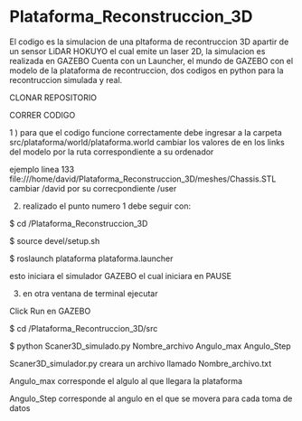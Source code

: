 # Plataforma_Reconstruccion_3D

El codigo es la simulacion de una pltaforma de recontruccion 3D apartir de un sensor LiDAR HOKUYO el cual emite un laser 2D, la simulacion es realizada en GAZEBO
Cuenta con un Launcher, el mundo de GAZEBO con el modelo de la plataforma de recontruccion, dos codigos en python para la recontruccion simulada y real.

CLONAR REPOSITORIO 



CORRER CODIGO

1 ) para que el codigo funcione correctamente debe ingresar a la carpeta  src/plataforma/world/plataforma.world
cambiar los valores de en los links del modelo por la ruta correspondiente a su ordenador 

ejemplo linea 133  <uri>file:///home/david/Plataforma_Reconstruccion_3D/meshes/Chassis.STL</uri> cambiar /david por su correcpondiente /user

2) realizado el punto numero 1 debe seguir con:

$ cd /Plataforma_Reconstruccion_3D 

$ source devel/setup.sh

$ roslaunch plataforma plataforma.launcher

esto iniciara el simulador GAZEBO el cual iniciara en PAUSE

3) en otra ventana de terminal ejecutar 

Click Run en GAZEBO

$ cd /Plataforma_Recontruccion_3D/src 

$ python Scaner3D_simulado.py Nombre_archivo Angulo_max Angulo_Step

Scaner3D_simulador.py creara un archivo llamado Nombre_archivo.txt

Angulo_max  corresponde el algulo al que llegara la plataforma 

Angulo_Step corresponde al angulo en el que se movera para cada toma de datos


